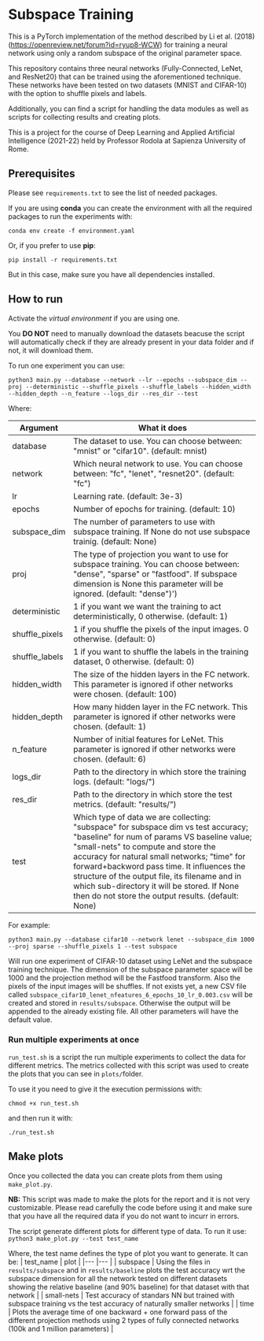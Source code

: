 # Subspace Training
This is a PyTorch implementation of the method described by Li et al. (2018) (https://openreview.net/forum?id=ryup8-WCW) for training a neural network using only a random subspace of the original parameter space.

This repository contains three neural networks (Fully-Connected, LeNet, and ResNet20) that can be trained using the aforementioned technique. These networks have been tested on two datasets (MNIST and CIFAR-10) with the option to shuffle pixels and labels.

Additionally, you can find a script for handling the data modules as well as scripts for collecting results and creating plots.

This is a project for the course of Deep Learning and Applied Artificial Intelligence (2021-22) held by Professor Rodola at Sapienza University of Rome.

## Prerequisites
Please see ```requirements.txt``` to see the list of needed packages.

If you are using __conda__ you can create the environment with all the required packages to run the experiments with:
```
conda env create -f environment.yaml
```

Or, if you prefer to use __pip__:
```
pip install -r requirements.txt
```
But in this case, make sure you have all dependencies installed.

## How to run
Activate the _virtual environment_ if you are using one.

You __DO NOT__ need to manually download the datasets beacuse the script will automatically check if they are already present in your data folder and if not, it will download them.

To run one experiment you can use:

```
python3 main.py --database --network --lr --epochs --subspace_dim --proj --deterministic --shuffle_pixels --shuffle_labels --hidden_width --hidden_depth --n_feature --logs_dir --res_dir --test
```
Where:

| Argument 	| What it does 	|
|---	|---	|
| database  | The dataset to use. You can choose between: "mnist" or "cifar10". (default: mnist) |
| network | Which neural network to use. You can choose between: "fc", "lenet", "resnet20". (default: "fc") |
| lr  | Learning rate. (default: 3e-3)  |
| epochs  | Number of epochs for training. (default: 10)  |
| subspace_dim  | The number of parameters to use with subspace training. If None do not use subspace trainig. (default: None) |
| proj  | The type of projection you want to use for subspace training. You can choose between: "dense", "sparse" or "fastfood". If subspace dimension is None this parameter will be ignored. (default: "dense")') |
| deterministic | 1 if you want we want the training to act deterministically, 0 otherwise. (default: 1) |
| shuffle_pixels  | 1 if you shuffle the pixels of the input images. 0 otherwise. (default: 0) |
| shuffle_labels  | 1 if you want to shuffle the labels in the training dataset, 0 otherwise. (default: 0)  |
| hidden_width  | The size of the hidden layers in the FC network. This parameter is ignored if other networks were chosen. (default: 100)  |
| hidden_depth  | How many hidden layer in the FC network. This parameter is ignored if other networks were chosen. (default: 1)  |
| n_feature  | Number of initial features for LeNet. This parameter is ignored if other networks were chosen. (default: 6)  |
| logs_dir  | Path to the directory in which store the training logs. (default: "logs/")  |
| res_dir  | Path to the directory in which store the test metrics. (default: "results/")  |
| test  | Which type of data we are collecting: "subspace" for subspace dim vs test accuracy; "baseline" for num of params VS baseline value; "small-nets" to compute and store the accuracy for natural small networks; "time" for forward+backword pass time. It influences the structure of the output file, its filename and in which sub-directory it will be stored. If None then do not store the output results. (default: None)  |

For example: 
```
python3 main.py --database cifar10 --network lenet --subspace_dim 1000 --proj sparse --shuffle_pixels 1 --test subspace
```
Will run one experiment of CIFAR-10 dataset using LeNet and the subspace training technique. The dimension of the subspace parameter space will be 1000 and the projection method will be the Fastfood transform. Also the pixels of the input images will be shuffles. If not exists yet, a new CSV file called ```subspace_cifar10_lenet_nfeatures_6_epochs_10_lr_0.003.csv``` will be created and stored in ```results/subspace```. Otherwise the output will be appended to the already existing file.
All other parameters will have the default value.

### Run multiple experiments at once
```run_test.sh``` is a script the run multiple experiments to collect the data for different metrics. The metrics collected with this script was used to create the plots that you can see in ```plots/```folder.

To use it you need to give it the execution permissions with:
```
chmod +x run_test.sh
```

and then run it with:
```
./run_test.sh
```

## Make plots
Once you collected the data you can create plots from them using ```make_plot.py```.

__NB:__ This script was made to make the plots for the report and it is not very customizable. Please read carefully the code before using it and make sure that you have all the required data if you do not want to incurr in errors.

The script generate different plots for different type of data.
To run it use:
```python3 make_plot.py --test test_name```

Where, the test name defines the type of plot you want to generate. It can be:
| test_name 	| plot 	|
|---	|---	|
| subspace  | Using the files in ```results/subspace``` and in ```results/baseline``` plots the test accuracy wrt the subspace dimension for all the network tested on different datasets showing the relative baseline (and 90% baseline) for that dataset with that network |
| small-nets | Test accuracy of standars NN but trained with subspace training vs the test accuracy of naturally smaller networks |
| time  | Plots the average time of one backward + one forward pass of the different projection methods using 2 types of fully connected networks (100k and 1 million parameters) |
